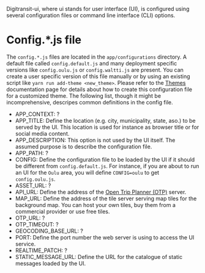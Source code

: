Digitransit-ui, where ui stands for user interface (UI), is configured using several configuration files or command line interface (CLI) options.

# Config.*.js file
The `config.*.js` files are located in the `app/configurations` directory.
A default file called `config.default.js` and many deployment specific versions like `config.oulu.js` or `config.waltti.js` are present.
You can create a user specific version of this file manually or by using an existing script like `yarn run add-theme <new_theme>`.
Please refer to the [Themes](https://github.com/HSLdevcom/digitransit-ui/blob/master/docs/Themes.md) documentation page for details
about how to create this configuration file for a customized theme.
The following list, though it might be incomprehensive, descripes common definitions in the config file.

* APP_CONTEXT: ?
* APP_TITLE: Define the location (e.g. city, municipality, state, aso.) to be served by the UI.
This location is used for instance as browser title or for social media content.
* APP_DESCRIPTION: This option is not used by the UI itself.
The assumed purpose is to describe the configuration file.
* APP_PATH: ?
* CONFIG: Define the configuration file to be loaded by the UI if it should be different from `config.default.js`.
For instance, if you are about to run an UI for the `Oulu` area, you will define `CONFIG=oulu` to get `config.oulu.js`.
* ASSET_URL: ?
* API_URL: Define the address of the [Open Trip Planner (OTP)](https://github.com/opentripplanner/OpenTripPlanner) server.
* MAP_URL: Define the address of the tile server serving map tiles for the background map. You can host your own tiles, buy them from a commercial provider or use free tiles.
* OTP_URL: ?
* OTP_TIMEOUT: ?
* GEOCODING_BASE_URL: ?
* PORT: Define the port number the web server is using to access the UI service.
* REALTIME_PATCH: ?
* STATIC_MESSAGE_URL: Define the URL for the catalogue of static messages loaded by the UI.
